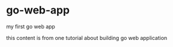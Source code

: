 # go-web-app
my first go web app

this content is from one tutorial about building go web application
